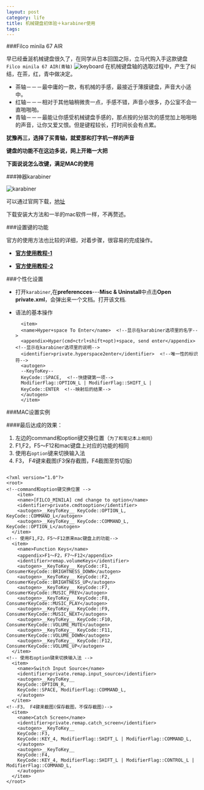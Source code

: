 ```yaml
---
layout: post
category: life
title: 机械键盘初体验＋karabiner使用
tags: 
---
```


###Filco minila 67 AIR

早已经垂涎机械键盘很久了，在同学从日本回国之际，立马代购入手这款键盘`Filco minila 67 AIR(青轴)`
![keyboard](http://7xkeeu.com1.z0.glb.clouddn.com/keyboard.jpg)
在机械键盘轴的选取过程中，产生了纠结，在茶，红，青中做决定。

- 茶轴－－－最中庸的一款，有机械的手感，最接近于薄膜键盘，声音大小适中。
- 红轴－－－相对于其他轴稍微贵一点，手感不错，声音小很多，办公室不会一直啪啪啪。
- 青轴－－－最能让你感受机械键盘手感的，那点按的分层次的感觉加上啪啪啪的声音，让你又爱又恨。但是键程较长，打时间长会有点累。

**犹豫再三，选择了买青轴，就爱那和打字机一样的声音**

**键盘的功能不在这边多说，网上开箱一大把**

**下面说说怎么改键，满足MAC的使用**



###神器karabiner

![karabiner](http://7xkeeu.com1.z0.glb.clouddn.com/KEY.png)

可以通过官网下载，[地址](https://pqrs.org/osx/karabiner/)

下载安装大方法和一半的mac软件一样，不再赘述。

###设置键的功能

官方的使用方法也比较的详细，对着步骤，很容易的完成操作。

- **[官方使用教程-1](https://pqrs.org/osx/karabiner/document.html.en)**

- **[官方使用教程-2](https://pqrs.org/osx/karabiner/xml.html.ja)**

###个性化设置

- 打开`karabiner`,在**preferencces**---**Misc & Uninstall**中点击**Open private.xml**，会弹出来一个文档。打开该文档.
- 语法的基本操作
		
		<item>
		<name>Hyper+space To Enter</name>  <!--显示在karabiner选项里的名字-->
		<appendix>Hyper(cmd+ctrl+shift+opt)+space, send enter</appendix> <!--显示在karabiner选项里的说明-->
		<identifier>private.hyperspace2enter</identifier>  <!--唯一性的标识符-->
		<autogen>
		--KeyToKey--
		KeyCode::SPACE,  <!--快捷键第一项-->
		ModifierFlag::OPTION_L | ModifierFlag::SHIFT_L | 
		KeyCode::ENTER  <!--映射后的结果-->
		</autogen>
		</item>
		
###MAC设置实例

####最后达成的效果：

1. 左边的command和option键交换位置（`为了和笔记本上相同`）
2. F1,F2，F5～F12和mac键盘上对应的功能的相同
3. 使用右`option`键来切换输入法
4. F3， F4键来截图(F3保存截图，F4截图至剪切版)

```

<?xml version="1.0"?>
<root>
<!--command和option键交换位置 -->
	<item>
    <name>[FILCO_MINILA] cmd change to option</name>
    <identifier>private.cmdtooption</identifier>
    <autogen>__KeyToKey__ KeyCode::OPTION_L, KeyCode::COMMAND_L</autogen>
    <autogen>__KeyToKey__ KeyCode::COMMAND_L, KeyCode::OPTION_L</autogen>
  </item>
<!-- 使用F1,F2，F5～F12原来mac键盘上的功能-->
  <item>
    <name>Function Keys</name>
    <appendix>F1～F2，F7～F12</appendix>
    <identifier>remap.volumeKeys</identifier>
    <autogen>__KeyToKey__ KeyCode::F1,  ConsumerKeyCode::BRIGHTNESS_DOWN</autogen>  
    <autogen>__KeyToKey__ KeyCode::F2,  ConsumerKeyCode::BRIGHTNESS_UP</autogen>  
    <autogen>__KeyToKey__ KeyCode::F7,  ConsumerKeyCode::MUSIC_PREV</autogen>  
    <autogen>__KeyToKey__ KeyCode::F8,  ConsumerKeyCode::MUSIC_PLAY</autogen>  
    <autogen>__KeyToKey__ KeyCode::F9,  ConsumerKeyCode::MUSIC_NEXT</autogen>  
    <autogen>__KeyToKey__ KeyCode::F10, ConsumerKeyCode::VOLUME_MUTE</autogen>  
    <autogen>__KeyToKey__ KeyCode::F11, ConsumerKeyCode::VOLUME_DOWN</autogen>  
    <autogen>__KeyToKey__ KeyCode::F12, ConsumerKeyCode::VOLUME_UP</autogen>  
  </item>
<!-- 使用右option键来切换输入法 -->
  <item>
    <name>Switch Input Source</name>
    <identifier>private.remap.input_source</identifier>
    <autogen>__KeyToKey__ 
    KeyCode::OPTION_R, 
    KeyCode::SPACE, ModifierFlag::COMMAND_L,
    </autogen>
  </item>
<!--F3， F4键来截图(保存截图，不保存截图)-->
  <item>
    <name>Catch Screen</name>
    <identifier>private.remap.catch_screen</identifier>
    <autogen>__KeyToKey__ 
    KeyCode::F3, 
    KeyCode::KEY_4, ModifierFlag::SHIFT_L | ModifierFlag::COMMAND_L,
    </autogen>  
    <autogen>__KeyToKey__ 
    KeyCode::F4,  
    KeyCode::KEY_4, ModifierFlag::SHIFT_L | ModifierFlag::CONTROL_L | ModifierFlag::COMMAND_L,
    </autogen> 
  </item>
</root>

```
